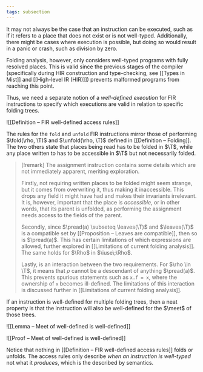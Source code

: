 ```yaml
---
tags: subsection
---
```


It may not always be the case that an instruction can be executed, such as if it refers to a place that does not exist or is not well-typed. Additionally, there might be cases where execution is possible, but doing so would result in a panic or crash, such as division by zero.

Folding analysis, however, only considers well-typed programs with fully resolved places. This is valid since the previous stages of the compiler (specifically during HIR construction and type-checking, see [[Types in Mist]] and [[High-level IR (HIR)]]) prevents malformed programs from reaching this point.

Thus, we need a separate notion of a _well-defined execution_ for FIR instructions to specify which executions are valid in relation to specific folding trees.

![[Definition – FIR well-defined access rules]]

The rules for the `fold` and `unfold` FIR instructions mirror those of performing $\fold(\rho, \T)$ and $\unfold(\rho, \T)$ defined in [[Definition – Folding]]. The two others state that places being read has to be folded in $\T$, while any place written to has to be accessible in $\T$ but not necessarily folded.

> [!remark]
> The assignment instruction contains some details which are not immediately apparent, meriting exploration.
>
> Firstly, not requiring written places to be folded might seem strange, but it comes from overwriting it, thus making it inaccessible. This drops any field it might have had and makes their invariants irrelevant. It is, however, important that the place is _accessible_, or in other words, that its parent is unfolded, as performing the assignment needs access to the fields of the parent.
>
> Secondly, since $\pread(a) \subseteq \leaves(\T)$ and $\leaves(\T)$ is a compatible set by [[Proposition – Leaves are compatible]], then so is $\pread(a)$. This has certain limitations of which expressions are allowed, further explored in [[Limitations of current folding analysis]]. The same holds for $\Rho$ in $\iuse\;\Rho$.
>
> Lastly, is an interaction between the two requirements. For $\rho \in \T$, it means that $\rho$ cannot be a descendant of anything $\pread(a)$. This prevents spurious statements such as `x.f = x`, where the ownership of `x` becomes ill-defined. The limitations of this interaction is discussed further in [[Limitations of current folding analysis]].

If an instruction is well-defined for multiple folding trees, then a neat property is that the instruction will also be well-defined for the $\meet$ of those trees.

![[Lemma – Meet of well-defined is well-defined]]

![[Proof – Meet of well-defined is well-defined]]

Notice that nothing in [[Definition – FIR well-defined access rules]] folds or unfolds. The access rules only describe _when an instruction is well-typed_ not what it _produces_, which is the described by semantics.


